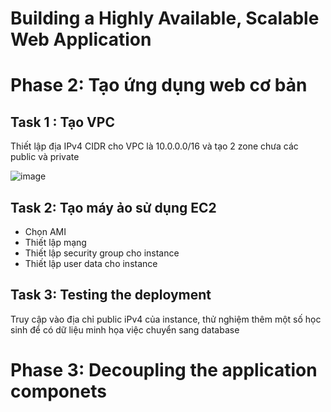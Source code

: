 # Building a Highly Available, Scalable Web Application
# Phase 2: Tạo ứng dụng web cơ bản
## Task 1 : Tạo VPC
Thiết lập địa IPv4 CIDR cho VPC là 10.0.0.0/16 và tạo 2 zone chưa các public và private

![image](https://github.com/user-attachments/assets/9c850306-3585-4e46-88b7-704ad20963a0)

## Task 2: Tạo máy ảo sử dụng EC2
* Chọn AMI
* Thiết lập mạng
* Thiết lập security group cho instance
* Thiết lập user data cho instance
## Task 3: Testing the deployment
Truy cập vào địa chỉ public iPv4 của instance, thử nghiệm thêm một số học sinh để có dữ liệu minh họa việc chuyển sang database
# Phase 3: Decoupling the application componets
